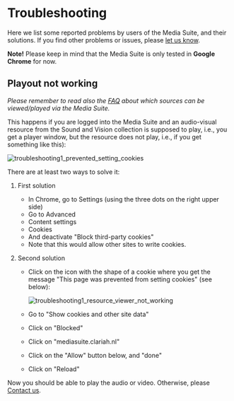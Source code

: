 Troubleshooting
===

Here we list some reported problems by users of the Media Suite, and their solutions. If you find other problems or issues, please [let us know](http://mediasuite.clariah.nl/contact).

**Note!** Please keep in mind that the Media Suite is only tested in **Google Chrome** for now.

## Playout not working

*Please remember to read also the [FAQ](http://mediasuite.clariah.nl/documentation/faq/howto-play-view) about which sources can be viewed/played via the Media Suite.*

This happens if you are logged into the Media Suite and an audio-visual resource from the Sound and Vision collection is supposed to play, i.e., you get a player window, but the resource does not play, i.e., if you get something like this):

![troubleshooting1_prevented_setting_cookies](https://github.com/CLARIAH/mediasuite-info/blob/master/docs/_images/troubleshooting1_prevented_setting_cookies.jpg?raw=true)

There are at least two ways to solve it:

1. First solution

   - In Chrome, go to Settings (using the three dots on the right upper side)
   - Go to Advanced 
   - Content settings
   - Cookies
   - And deactivate "Block third-party cookies"
   - Note that this would allow other sites to write cookies.

2. Second solution

   - Click on the icon with the shape of a cookie where you get the message "This page was prevented from setting cookies" (see below):

     ![troubleshooting1_resource_viewer_not_working](https://github.com/CLARIAH/mediasuite-info/blob/master/docs/_images/troubleshooting1_prevented_setting_cookies.jpg?raw=true)

   - Go to "Show cookies and other site data"

   - Click on "Blocked"

   - Click on "mediasuite.clariah.nl"

   - Click on the "Allow" button below, and "done"

   - Click on "Reload"

Now you should be able to play the audio or video. Otherwise, please [Contact us](http://mediasuite.clariah.nl/contact).



